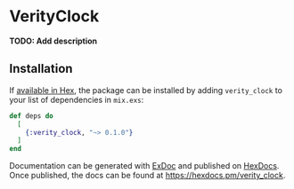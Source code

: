 # VerityClock

**TODO: Add description**

## Installation

If [available in Hex](https://hex.pm/docs/publish), the package can be installed
by adding `verity_clock` to your list of dependencies in `mix.exs`:

```elixir
def deps do
  [
    {:verity_clock, "~> 0.1.0"}
  ]
end
```

Documentation can be generated with [ExDoc](https://github.com/elixir-lang/ex_doc)
and published on [HexDocs](https://hexdocs.pm). Once published, the docs can
be found at <https://hexdocs.pm/verity_clock>.

